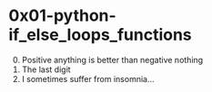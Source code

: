 # 0x01-python-if_else_loops_functions

0. Positive anything is better than negative nothing
1. The last digit
2. I sometimes suffer from insomnia...
